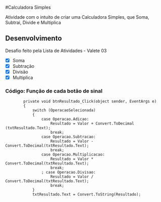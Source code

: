 #Calculadora Simples

Atividade com o intuito de criar uma Calculadora Simples, que Soma, Subtrai, Divide e Multiplica

## Desenvolvimento

Desafio feito pela Lista de Atividades - Valete 03

- [X] Soma
- [X] Subtração
- [X] Divisão
- [X] Multiplica

### Código: Função de cada botão de sinal

```
        private void btnResultado_Click(object sender, EventArgs e)
        {
            switch (OperacaoSelecionada)
            {
                case Operacao.Adicao:
                    Resultado = Valor + Convert.ToDecimal (txtResultado.Text);
                    break;
                case Operacao.Subtracao:
                    Resultado = Valor - Convert.ToDecimal(txtResultado.Text);
                    break;
                case Operacao.Multiplicacao:
                    Resultado = Valor * Convert.ToDecimal(txtResultado.Text);
                    break;
                ; case Operacao.Divisao:
                    Resultado = Valor / Convert.ToDecimal(txtResultado.Text);
                    break;
            }
            txtResultado.Text = Convert.ToString(Resultado);
```
